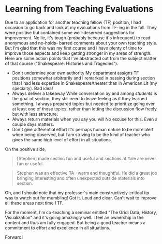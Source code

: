 Learning from Teaching Evaluations
==================================

Due to an application for another teaching fellow (TF) position, I had occasion
to go back and look at my evaluations from TF-ing in the fall. They were
positive but contained some well-deserved suggestions for improvement. No lie,
it's tough (probably because it's infrequent) to read anonymous and no-holds-
barred comments about your own teaching style. But I'm glad that this was my
first course and I have plenty of time to improve those aspects and keep getting
stronger in my areas of strength. Here are some action points that I've
abstracted out from the subject matter of that course ("Shakespeare: Histories
and Tragedies").

- Don't undermine your own authority
		My department assigns TF positions somewhat arbitrarily and I remarked in
		passing during section that I had less expertise in Shakespeare/theater than
		in American Lit (my specialty). Bad idea!
- Always deliver a takeaway
		While conversation by and among *students* is the goal of section, they
		still need to leave feeling as if they learned something. I always prepared
		topics but needed to prioritize going over at least one of those topics,
		rather than letting the discussion flow freely but with less structure.
- Always return materials when you say you will
		No excuse for this. Even a couple days matters.
- Don't give differential effort
		It's perhaps human nature to be more alert when being observed, but I am
		striving to be the kind of teacher who gives the same high level of effort
		in all situations.

On the positive side, 

> [Stephen] made section fun and useful and sections at Yale are never fun or
> useful.

> Stephen was an effective TA--warm and thoughtful. He did a great job bringing
> interesting and often unexpected outside materials into section.

Oh, and I should note that my professor's main constructively-critical tip was
to watch out for mumbling! Got it. Loud and clear. Can't wait to improve all
these areas next time I TF.

For the moment, I'm co-teaching a seminar entitled "The Grid: Data, History,
Visualization" and it's going amazingly well. I feel an ownership in the content
and thus am fully engaged. But being a good teacher means a commitment to effort
and excellence in all situations.

Forward!
